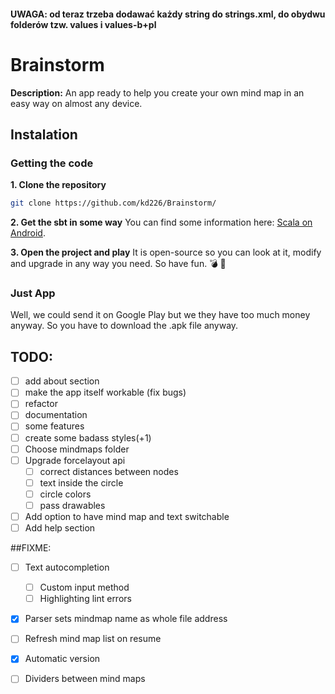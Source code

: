 #### UWAGA: od teraz trzeba dodawać każdy string do strings.xml, do obydwu folderów tzw. values i values-b+pl


# Brainstorm

**Description:** An app ready to help you create your own mind map in an easy way on almost any device.

## Instalation
### Getting the code
**1. Clone the repository**
``` bash
git clone https://github.com/kd226/Brainstorm/
```

**2. Get the sbt in some way**
You can find some information here: [Scala on Android](scala-android.org/).

**3. Open the project and play**
It is open-source so you can look at it, modify and upgrade in any way you need. So have fun.  :bomb:  :balloon:

### Just App
Well, we could send it on Google Play but we they have too much money anyway. So you have to download the .apk file anyway.



## TODO:

- [ ] add about section
- [ ] make the app itself workable (fix bugs)
- [ ] refactor
- [ ] documentation
- [ ] some features
- [ ] create some badass styles(+1)
- [ ] Choose mindmaps folder
- [ ] Upgrade forcelayout api 
	- [ ] correct distances between nodes
	- [ ] text inside the circle
	- [ ] circle colors
	- [ ] pass drawables
- [ ] Add option to have mind map and text switchable
- [ ] Add help section

##FIXME:

- [ ] Text autocompletion
	- [ ] Custom input method
	- [ ] Highlighting lint errors
- [x] Parser sets mindmap name as whole file address
- [ ] Refresh mind map list on resume
- [x] Automatic version
- [ ] Dividers between mind maps

